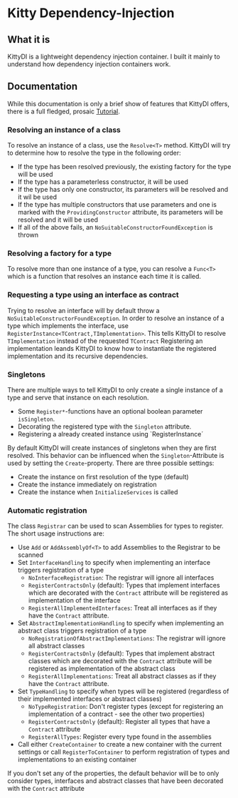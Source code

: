 # Kitty Dependency-Injection

## What it is 

KittyDI is a lightweight dependency injection container.
I built it mainly to understand how dependency injection containers work.

## Documentation

While this documentation is only a brief show of features that KittyDI offers, there is a full fledged, prosaic [Tutorial](doc/tutorial.md).

### Resolving an instance of a class

To resolve an instance of a class, use the `Resolve<T>` method. 
KittyDI will try to determine how to resolve the type in the following order:
- If the type has been resolved previously, the existing factory for the type will be used
- If the type has a parameterless constructor, it will be used
- If the type has only one constructor, its parameters will be resolved and it wil be used
- If the type has multiple constructors that use parameters and one is marked with the `ProvidingConstructor` attribute, its parameters will be resolved and it will be used
- If all of the above fails, an `NoSuitableConstructorFoundException` is thrown

### Resolving a factory for a type

To resolve more than one instance of a type, you can resolve a `Func<T>` which is a function that resolves an instance each time it is called.

### Requesting a type using an interface as contract

Trying to resolve an interface will by default throw a `NoSuitableConstructorFoundException`.
In order to resolve an instance of a type which implements the interface, use `RegisterInstance<TContract,TImplementation>`.
This tells KittyDI to resolve `TImplementation` instead of the requested `TContract`
Registering an implementation leands KittyDI to know how to instantiate the registered implementation and its recursive dependencies.

### Singletons

There are multiple ways to tell KittyDI to only create a single instance of a type and serve that instance on each resolution.

- Some `Register*`-functions have an optional boolean parameter `isSingleton`.
- Decorating the registered type with the `Singleton` attribute.
- Registering a already created instance using `RegisterInstance´

By default KittyDI will create instances of singletons when they are first resolved. This behavior can be influenced when the `Singleton`-Attribute is used by setting the `Create`-property.
There are three possible settings:

- Create the instance on first resolution of the type (default)
- Create the instance immediately on registration
- Create the instance when `InitializeServices` is called

### Automatic registration

The class `Registrar` can be used to scan Assemblies for types to register.
The short usage instructions are:

- Use `Add` or `AddAssemblyOf<T>` to add Assemblies to the Registrar to be scanned
- Set `InterfaceHandling` to specify when implementing an interface triggers registration of a type
  - `NoInterfaceRegistration`: The registrar will ignore all interfaces 
  - `RegisterContractsOnly` (default): Types that implement interfaces which are decorated with the `Contract` attribute will be registered as implementation of the interface
  - `RegisterAllImplementedInterfaces`: Treat all interfaces as if they have the `Contract` attribute.
- Set `AbstractImplementationHandling` to specify when implementing an abstract class triggers registration of a type
  - `NoRegistrationOfAbstractImplementations`: The registrar will ignore all abstract classes 
  - `RegisterContractsOnly` (default): Types that implement abstract classes which are decorated with the `Contract` attribute will be registered as implementation of the abstract class
  - `RegisterAllImplementations`: Treat all abstract classes as if they have the `Contract` attribute.
- Set `TypeHandling` to specify when types will be registered (regardless of their implemented interfaces or abstract classes)
  - `NoTypeRegistration`: Don't register types (except for registering an implementation of a contract - see the other two properties)
  - `RegisterContractsOnly` (default): Register all types that have a `Contract` attribute
  - `RegisterAllTypes`: Register every type found in the assemblies
- Call either `CreateContainer` to create a new container with the current settings or call `RegisterToContainer` to perform registration of types and implementations to an existing container

If you don't set any of the properties, the default behavior will be to only consider types, interfaces and abstract classes that have been decorated with the `Contract` attribute



